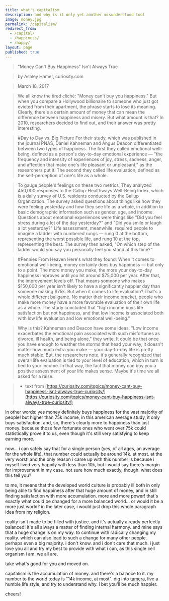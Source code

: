```yaml
---
title: what's capitalism
description: and why is it only yet another misunderstood tool
image: money.jpg
permalink: /capitalism/
redirect_from:
  - /capital/
  - /happiness/
  - /happy/
layout: page
published: true
---
```


>"Money Can't Buy Happiness" Isn't Always True

>by Ashley Hamer, curiosity.com

>March 18, 2017

>We all know the tired cliché: "Money can't buy you happiness." But when you compare a Hollywood billionaire to someone who just got evicted from their apartment, the phrase starts to lose its meaning. Clearly, there's a certain amount of money that can mean the difference between happiness and misery. But what amount is that? In 2010, researchers decided to find out, and their answer was pretty interesting.

>#Day to Day vs. Big Picture
>For their study, which was published in the journal PNAS, Daniel Kahneman and Angus Deacon differentiated between two types of happiness. The first they called emotional well-being, defined as a person's day-to-day emotional experience — "the frequency and intensity of experiences of joy, stress, sadness, anger, and affection that make one's life pleasant or unpleasant," as the researchers put it. The second they called life evaluation, defined as the self-perception of one's life as a whole.

>To gauge people's feelings on these two metrics, They analyzed 450,000 responses to the Gallup-Healthways Well-Being Index, which is a daily survey of U.S. residents conducted by the Gallup Organization. The survey asked questions about things like how they were feeling yesterday and how they see life as a whole, in addition to basic demographic information such as gender, age, and income. Questions about emotional experiences were things like "Did you feel stress during a lot of the day yesterday?" and "Did you smile or laugh a lot yesterday?" Life assessment, meanwhile, required people to imagine a ladder with numbered rungs — rung 0 at the bottom, representing the worst possible life, and rung 10 at the top, representing the best. The survey then asked, "On which step of the ladder would you say you personally feel you stand at this time?"

>#Pennies From Heaven
>Here's what they found: When it comes to emotional well-being, money certainly does buy happiness — but only to a point. The more money you make, the more your day-to-day happiness improves until you hit around $75,000 per year. After that, the improvement levels off. That means someone who makes $150,000 per year isn't likely to have a significantly happier day than someone making $75k. But when it comes to life evaluation? That's a whole different ballgame. No matter their income bracket, people who make more money have a more favorable evaluation of their own life as a whole. The study concluded that "high income buys life satisfaction but not happiness, and that low income is associated both with low life evaluation and low emotional well-being."

>Why is this? Kahneman and Deacon have some ideas. "Low income exacerbates the emotional pain associated with such misfortunes as divorce, ill health, and being alone," they write. It could be that once you have enough to weather the storms that head your way, it doesn't matter how much extra you make — your day-to-day life is pretty much stable. But, the researchers note, it's generally recognized that overall life evaluation is tied to your level of education, which in turn is tied to your income. In that way, the fact that money can buy you a positive assessment of your life makes sense. Maybe it's time we all asked for a raise.

>- text from [https://curiosity.com/topics/money-cant-buy-happiness-isnt-always-true-curiosity/](https://curiosity.com/topics/money-cant-buy-happiness-isnt-always-true-curiosity/)

in other words: yes money definitely buys happiness for the vast majority of people! but higher than 75k income, in this american average study, it only buys satisfaction. and, so, there's clearly more to happiness than just money. because those few fortunate ones who went over 75k could statistically prove it to us, even though it's still very satisfying to keep earning more.

now... i can safely say that for a single person (yes, of all ages, an average for the whole life), that number could actually be around 14k. at most. at the very worst! and the only reason i came up with this number is because i myself lived very happily with less than 10k, but i would say there's margin for improvement in my case. not sure how much exactly, though. what does this tell you?

to me, it means that the developed world culture is probably ill both in only being able to find happiness after that huge amount of money, and in still finding satisfaction with more accumulation. more and more power! that's exactly what could be changed for a more balanced world... or would it be a more just world? in the later case, i would just drop this whole paragraph idea from my religion.

reality isn't made to be filled with justice. and it's actually already perfectly balanced! it's all always a matter of finding internal harmony. and mine says that a huge change is on my way. to continue with radically changing my reality. which can also lead to such a change for many other people. perhaps even a big majority. i don't know. and i don't care that much. i just love you all and try my best to provide with what i can, as this single cell organism i am. we all are.

take what's good for you and moved on.

capitalism is the accumulation of money. and there's a balance to it. my number to the world today is "14k income, at most". dig into [tamera](/tamera), live a humble life style, and try to understand why. i bet you'll be much happier.

cheers!
